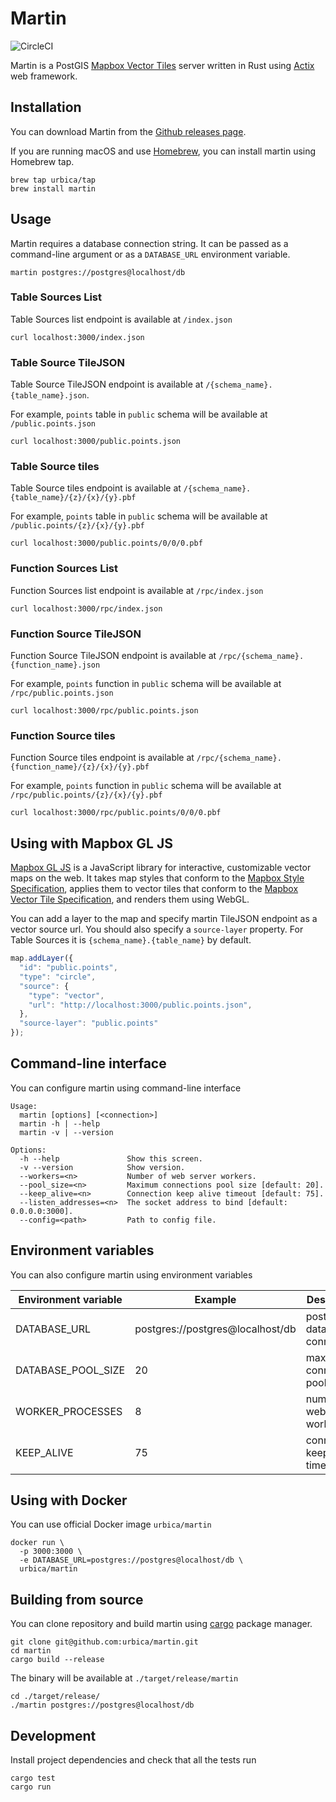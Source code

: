 # Martin

![CircleCI](https://img.shields.io/circleci/project/github/urbica/martin.svg?style=popout)

Martin is a PostGIS [Mapbox Vector Tiles](https://github.com/mapbox/vector-tile-spec) server written in Rust using [Actix](https://github.com/actix/actix-web) web framework.

## Installation

You can download Martin from the [Github releases page](https://github.com/urbica/martin/releases).

If you are running macOS and use [Homebrew](https://brew.sh/), you can install martin using Homebrew tap.

```shell
brew tap urbica/tap
brew install martin
```

## Usage

Martin requires a database connection string. It can be passed as a command-line argument or as a `DATABASE_URL` environment variable.

```shell
martin postgres://postgres@localhost/db
```

### Table Sources List

Table Sources list endpoint is available at `/index.json`

```shell
curl localhost:3000/index.json
```

### Table Source TileJSON

Table Source TileJSON endpoint is available at `/{schema_name}.{table_name}.json`.

For example, `points` table in `public` schema will be available at `/public.points.json`

```shell
curl localhost:3000/public.points.json
```

### Table Source tiles

Table Source tiles endpoint is available at `/{schema_name}.{table_name}/{z}/{x}/{y}.pbf`

For example, `points` table in `public` schema will be available at `/public.points/{z}/{x}/{y}.pbf`

```shell
curl localhost:3000/public.points/0/0/0.pbf
```

### Function Sources List

Function Sources list endpoint is available at `/rpc/index.json`

```shell
curl localhost:3000/rpc/index.json
```

### Function Source TileJSON

Function Source TileJSON endpoint is available at `/rpc/{schema_name}.{function_name}.json`

For example, `points` function in `public` schema will be available at `/rpc/public.points.json`

```shell
curl localhost:3000/rpc/public.points.json
```

### Function Source tiles

Function Source tiles endpoint is available at `/rpc/{schema_name}.{function_name}/{z}/{x}/{y}.pbf`

For example, `points` function in `public` schema will be available at `/rpc/public.points/{z}/{x}/{y}.pbf`

```shell
curl localhost:3000/rpc/public.points/0/0/0.pbf
```

## Using with Mapbox GL JS

[Mapbox GL JS](https://github.com/mapbox/mapbox-gl-js) is a JavaScript library for interactive, customizable vector maps on the web. It takes map styles that conform to the
[Mapbox Style Specification](https://www.mapbox.com/mapbox-gl-js/style-spec), applies them to vector tiles that
conform to the [Mapbox Vector Tile Specification](https://github.com/mapbox/vector-tile-spec), and renders them using
WebGL.

You can add a layer to the map and specify martin TileJSON endpoint as a vector source url. You should also specify a `source-layer` property. For Table Sources it is `{schema_name}.{table_name}` by default.

```js
map.addLayer({
  "id": "public.points",
  "type": "circle",
  "source": {
    "type": "vector",
    "url": "http://localhost:3000/public.points.json",
  },
  "source-layer": "public.points"
});
```

## Command-line interface

You can configure martin using command-line interface

```shell
Usage:
  martin [options] [<connection>]
  martin -h | --help
  martin -v | --version

Options:
  -h --help               Show this screen.
  -v --version            Show version.
  --workers=<n>           Number of web server workers.
  --pool_size=<n>         Maximum connections pool size [default: 20].
  --keep_alive=<n>        Connection keep alive timeout [default: 75].
  --listen_addresses=<n>  The socket address to bind [default: 0.0.0.0:3000].
  --config=<path>         Path to config file.
```

## Environment variables

You can also configure martin using environment variables

| Environment variable | Example                          | Description                   |
|----------------------|----------------------------------|-------------------------------|
| DATABASE_URL         | postgres://postgres@localhost/db | postgres database connection  |
| DATABASE_POOL_SIZE   | 20                               | maximum connections pool size |
| WORKER_PROCESSES     | 8                                | number of web server workers  |
| KEEP_ALIVE           | 75                               | connection keep alive timeout |

## Using with Docker

You can use official Docker image `urbica/martin`

```shell
docker run \
  -p 3000:3000 \
  -e DATABASE_URL=postgres://postgres@localhost/db \
  urbica/martin
```

## Building from source

You can clone repository and build martin using [cargo](https://doc.rust-lang.org/cargo) package manager.

```shell
git clone git@github.com:urbica/martin.git
cd martin
cargo build --release
```

The binary will be available at `./target/release/martin`

```shell
cd ./target/release/
./martin postgres://postgres@localhost/db
```

## Development

Install project dependencies and check that all the tests run

```shell
cargo test
cargo run
```